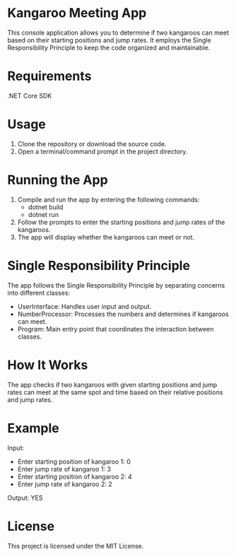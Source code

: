 # Kangaroo Meeting App

This console application allows you to determine if two kangaroos can meet based on their starting positions and jump rates. It employs the Single Responsibility Principle to keep the code organized and maintainable.

# Requirements

.NET Core SDK

# Usage

1. Clone the repository or download the source code.
2. Open a terminal/command prompt in the project directory.
   
# Running the App

1. Compile and run the app by entering the following commands:
   - dotnet build
   - dotnet run
1. Follow the prompts to enter the starting positions and jump rates of the kangaroos.
2. The app will display whether the kangaroos can meet or not.
   
# Single Responsibility Principle

The app follows the Single Responsibility Principle by separating concerns into different classes:

- UserInterface: Handles user input and output.
- NumberProcessor: Processes the numbers and determines if kangaroos can meet.
- Program: Main entry point that coordinates the interaction between classes.

# How It Works
The app checks if two kangaroos with given starting positions and jump rates can meet at the same spot and time based on their relative positions and jump rates.
# Example
Input:

- Enter starting position of kangaroo 1: 0
- Enter jump rate of kangaroo 1: 3
- Enter starting position of kangaroo 2: 4
- Enter jump rate of kangaroo 2: 2
  
Output:
YES

# License
This project is licensed under the MIT License.
